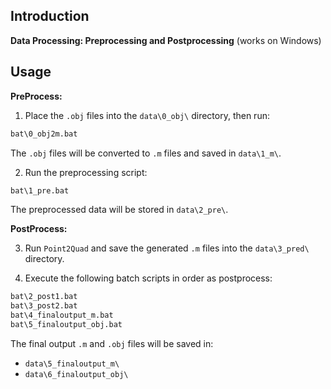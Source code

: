 ## Introduction

**Data Processing: Preprocessing and Postprocessing** (works on Windows)

## Usage

**PreProcess:**

1. Place the `.obj` files into the `data\0_obj\` directory, then run:
  
  ```bash
  bat\0_obj2m.bat
  ```
  
  The `.obj` files will be converted to `.m` files and saved in `data\1_m\`.
  
2. Run the preprocessing script:
  
  ```bash
  bat\1_pre.bat
  ```
  
  The preprocessed data will be stored in `data\2_pre\`.

**PostProcess:**
  
3. Run `Point2Quad` and save the generated `.m` files into the `data\3_pred\` directory.

4. Execute the following batch scripts in order as postprocess:
  
  ```bash
  bat\2_post1.bat
  bat\3_post2.bat
  bat\4_finaloutput_m.bat
  bat\5_finaloutput_obj.bat
  ```
  
  The final output `.m` and `.obj` files will be saved in:
  
  - `data\5_finaloutput_m\`
  - `data\6_finaloutput_obj\`
